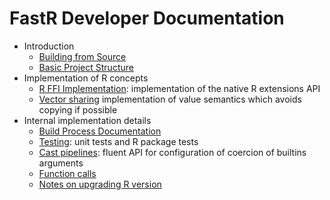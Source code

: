 # FastR Developer Documentation

* Introduction
  * [Building from Source](building.md)
  * [Basic Project Structure](structure.md)
* Implementation of R concepts
  * [R FFI Implementation](ffi.md): implementation of the native R extensions API
  * [Vector sharing](sharing.md) implementation of value semantics which avoids copying if possible
* Internal implementation details
  * [Build Process Documentation](build-process.md)
  * [Testing](testing.md): unit tests and R package tests
  * [Cast pipelines](casts.md): fluent API for configuration of coercion of builtins arguments
  * [Function calls](functions.md)
  * [Notes on upgrading R version](upgrading-r.md)

